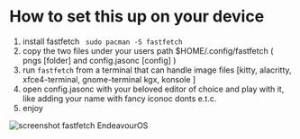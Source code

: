 # How to set this up on your device
1. install fastfetch ` sudo pacman -S fastfetch`
2. copy the two files under your users path $HOME/.config/fastfetch ( pngs [folder] and config.jasonc [config] )
3. run `fastfetch` from a terminal that can handle image files [kitty, alacritty, xfce4-terminal, gnome-terminal kgx, konsole ]
4. open config.jasonc with your beloved editor of choice and play with it, like adding your name with fancy iconoc donts e.t.c.
5. enjoy
<img src="https://raw.githubusercontent.com/endeavouros-team/Branding/refs/heads/main/fastfetch/fastfetch.png" alt="screenshot fastfetch EndeavourOS">
